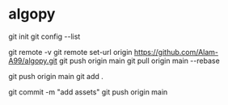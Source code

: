 # algopy

git init
git config --list

git remote -v
git remote set-url origin https://github.com/Alam-A99/algopy.git
git push origin main
git pull origin main --rebase
 



 git push origin main
 git add .

 git commit -m "add assets"
 git push origin main
